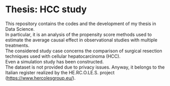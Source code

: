 # Thesis: HCC study
This repository contains the codes and the development of my thesis in Data Science.  
In particular, it is an analysis of the propensity score methods used to estimate the average causal effect in observational studies with multiple treatments.  
The considered study case concerns the comparison of surgical resection techniques used with cellular hepatocarcinoma (HCC).  
Even a simulation study has been constructed.  
The dataset is not provided due to privacy issues. Anyway, it belongs to the Italian register realized by the HE.RC.O.LE.S. project (https://www.hercolesgroup.eu/).
